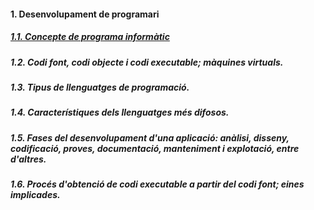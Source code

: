 #### 1. Desenvolupament de programari

##### [1.1. Concepte de programa informàtic](programa_informatic.md)

##### 1.2. Codi font, codi objecte i codi executable; màquines virtuals.
##### 1.3. Tipus de llenguatges de programació.
##### 1.4. Característiques dels llenguatges més difosos.
##### 1.5. Fases del desenvolupament d'una aplicació: anàlisi, disseny, codificació, proves, documentació, manteniment i explotació, entre d'altres.
##### 1.6. Procés d'obtenció de codi executable a partir del codi font; eines implicades.
